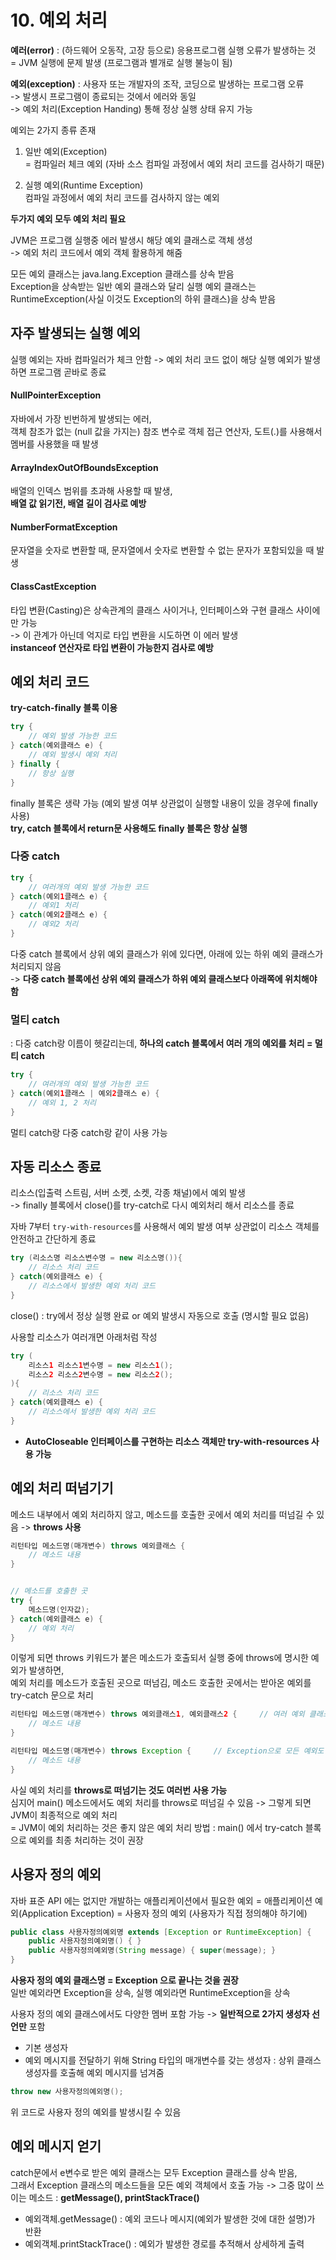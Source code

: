 # 10. 예외 처리

**예러(error)** : (하드웨어 오동작, 고장 등으로) 응용프로그램 실행 오류가 발생하는 것  
= JVM 실행에 문제 발생 (프로그램과 별개로 실행 불능이 됨)

**예외(exception)** : 사용자 또는 개발자의 조작, 코딩으로 발생하는 프로그램 오류  
-> 발생시 프로그램이 종료되는 것에서 에러와 동일  
-> 예외 처리(Exception Handing) 통해 정상 실행 상태 유지 가능

예외는 2가지 종류 존재

1. 일반 예외(Exception)    
    = 컴파일러 체크 예외 (자바 소스 컴파일 과정에서 예외 처리 코드를 검사하기 때문)  

2. 실행 예외(Runtime Exception)   
    컴파일 과정에서 예외 처리 코드를 검사하지 않는 예외

**두가지 예외 모두 예외 처리 필요**

JVM은 프로그램 실행중 에러 발생시 해당 예외 클래스로 객체 생성  
-> 예외 처리 코드에서 예외 객체 활용하게 해줌 

모든 예외 클래스는 java.lang.Exception 클래스를 상속 받음  
Exception을 상속받는 일반 예외 클래스와 달리 실행 예외 클래스는 RuntimeException(사실 이것도 Exception의 하위 클래스)을 상속 받음 


## 자주 발생되는 실행 예외

실행 예외는 자바 컴파일러가 체크 안함 -> 예외 처리 코드 없이 해당 실행 예외가 발생하면 프로그램 곧바로 종료  

#### NullPointerException

자바에서 가장 빈번하게 발생되는 에러,  
객체 참조가 없는 (null 값을 가지는) 참조 변수로 객체 접근 연산자, 도트(.)를 사용해서 멤버를 사용했을 때 발생

#### ArrayIndexOutOfBoundsException

배열의 인덱스 범위를 초과해 사용할 때 발생,  
**배열 값 읽기전, 배열 길이 검사로 예방**

#### NumberFormatException

문자열을 숫자로 변환할 때, 문자열에서 숫자로 변환할 수 없는 문자가 포함되있을 때 발생

#### ClassCastException

타입 변환(Casting)은 상속관계의 클래스 사이거나, 인터페이스와 구현 클래스 사이에만 가능  
-> 이 관계가 아닌데 억지로 타입 변환을 시도하면 이 에러 발생   
**instanceof 연산자로 타입 변환이 가능한지 검사로 예방**


## 예외 처리 코드

**try-catch-finally 블록 이용**  
```java
try {
    // 예외 발생 가능한 코드
} catch(예외클래스 e) {
    // 예외 발생시 예외 처리
} finally {
    // 항상 실행
}
```
finally 블록은 생략 가능 (예외 발생 여부 상관없이 실행할 내용이 있을 경우에 finally 사용)  
**try, catch 블록에서 return문 사용해도 finally 블록은 항상 실행**  


### 다중 catch

```java
try {
    // 여러개의 예외 발생 가능한 코드
} catch(예외1클래스 e) {
    // 예외1 처리
} catch(예외2클래스 e) {
    // 예외2 처리
} 
```
다중 catch 블록에서 상위 예외 클래스가 위에 있다면, 아래에 있는 하위 예외 클래스가 처리되지 않음  
-> **다중 catch 블록에선 상위 예외 클래스가 하위 예외 클래스보다 아래쪽에 위치해야 함**

### 멀티 catch
: 다중 catch랑 이름이 헷갈리는데, **하나의 catch 블록에서 여러 개의 예외를 처리 = 멀티 catch**

```java
try {
    // 여러개의 예외 발생 가능한 코드
} catch(예외1클래스 | 예외2클래스 e) {
    // 예외 1, 2 처리
}
```
멀티 catch랑 다중 catch랑 같이 사용 가능


## 자동 리소스 종료 
리소스(입출력 스트림, 서버 소켓, 소켓, 각종 채널)에서 예외 발생  
-> finally 블록에서 close()를 try-catch로 다시 예외처리 해서 리소스를 종료

자바 7부터 ```try-with-resources```를 사용해서 예외 발생 여부 상관없이 리소스 객체를 안전하고 간단하게 종료
```java
try (리소스명 리소스변수명 = new 리소스명()){
    // 리소스 처리 코드
} catch(예외클래스 e) {
    // 리소스에서 발생한 예외 처리 코드
}
```
close() : try에서 정상 실행 완료 or 예외 발생시 자동으로 호출 (명시할 필요 없음)

사용할 리소스가 여러개면 아래처럼 작성
```java
try (
    리소스1 리소스1변수명 = new 리소스1();
    리소스2 리소스2변수명 = new 리소스2();
){
    // 리소스 처리 코드
} catch(예외클래스 e) {
    // 리소스에서 발생한 예외 처리 코드
}
```

- **AutoCloseable 인터페이스를 구현하는 리소스 객체만 try-with-resources 사용 가능**


## 예외 처리 떠넘기기

메소드 내부에서 예외 처리하지 않고, 메소드를 호출한 곳에서 예외 처리를 떠넘길 수 있음 -> **throws 사용**

```java
리턴타입 메소드명(매개변수) throws 예외클래스 {
    // 메소드 내용
}


// 메소드를 호출한 곳
try {
    메소드명(인자값); 
} catch(예외클래스 e) {
    // 예외 처리
}
``` 
이렇게 되면 throws 키워드가 붙은 메소드가 호출되서 실행 중에 throws에 명시한 예외가 발생하면,  
예외 처리를 메소드가 호출된 곳으로 떠넘김, 메소드 호출한 곳에서는 받아온 예외를 try-catch 문으로 처리

```java
리턴타입 메소드명(매개변수) throws 예외클래스1, 예외클래스2 {     // 여러 예외 클래스도 가능
    // 메소드 내용
}

리턴타입 메소드명(매개변수) throws Exception {     // Exception으로 모든 예외도 가능
    // 메소드 내용
}
``` 
사실 예외 처리를 **throws로 떠넘기는 것도 여러번 사용 가능**  
심지어 main() 메소드에서도 예외 처리를 throws로 떠넘길 수 있음 -> 그렇게 되면 JVM이 최종적으로 예외 처리  
= JVM이 예외 처리하는 것은 좋지 않은 예외 처리 방법 : main() 에서 try-catch 블록으로 예외를 최종 처리하는 것이 권장


## 사용자 정의 예외

자바 표준 API 에는 없지만 개발하는 애플리케이션에서 필요한 예외 = 애플리케이션 예외(Application Exception) = 사용자 정의 예외 (사용자가 직접 정의해야 하기에)

```java
public class 사용자정의예외명 extends [Exception or RuntimeException] {
    public 사용자정의예외명() { }
    public 사용자정의예외명(String message) { super(message); }
}
```
**사용자 정의 예외 클래스명 = Exception 으로 끝나는 것을 권장**  
일반 예외라면 Exception을 상속, 실행 예외라면 RuntimeException을 상속  

사용자 정의 예외 클래스에서도 다양한 멤버 포함 가능 -> **일반적으로 2가지 생성자 선언만** 포함
- 기본 생성자 
- 예외 메시지를 전달하기 위해 String 타입의 매개변수를 갖는 생성자 : 상위 클래스 생성자를 호출해 예외 메시지를 넘겨줌  

```java
throw new 사용자정의예외명();
```
위 코드로 사용자 정의 예외를 발생시킬 수 있음


## 예외 메시지 얻기

catch문에서 e변수로 받은 예외 클래스는 모두 Exception 클래스를 상속 받음,  
그래서 Exception 클래스의 메소드들을 모든 예외 객체에서 호출 가능 -> 그중 많이 쓰이는 메소드 : **getMessage(), printStackTrace()**

- 예외객체.getMessage() : 예외 코드나 메시지(예외가 발생한 것에 대한 설명)가 반환
- 예외객체.printStackTrace() : 예외가 발생한 경로를 추적해서 상세하게 출력
